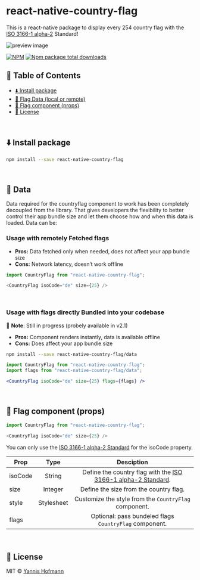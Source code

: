 # react-native-country-flag

This is a react-native package to display every 254 country flag with the [ISO 3166-1 alpha-2](https://en.wikipedia.org/wiki/ISO_3166-1_alpha-2) Standard!

![preview image](https://raw.githubusercontent.com/YannisHofmann/react-native-country-flag/main/assets/preview_cover.png)

[![NPM](https://img.shields.io/npm/v/react-native-country-flag.svg)](https://www.npmjs.com/package/react-native-country-flag)
[![Npm package total downloads](https://badgen.net/npm/dt/react-native-country-flag)](https://npmjs.com/package/react-native-country-flag)


## 📖 Table of Contents

- [⬇️ Install package](#-install-package)
- [💾 Flag Data (local or remote)](#-data)
- [🚩 Flag component (props)](<#-Flag-component-(props)>)
- [📝 License](<#-Flag-component-(props)>)

$~$

## ⬇️ Install package

```bash
npm install --save react-native-country-flag
```
$~$

## 💾 Data

Data required for the countryflag component to work has been completely decoupled from the library. That gives developers the flexibility to better control their app bundle size and let them choose how and when this data is loaded. Data can be:

### Usage with remotely Fetched flags

- **Pros:** Data fetched only when needed, does not affect your app bundle size
- **Cons:** Network latency, doesn’t work offline

```js
import CountryFlag from "react-native-country-flag";

<CountryFlag isoCode="de" size={25} />
```

$~$

### Usage with flags directly Bundled into your codebase

🚧 **Note**: Still in progress (probely available in v2.1)

- **Pros:** Component renders instantly, data is available offline
- **Cons:** Does affect your app bundle size

```sh
npm install --save react-native-country-flag/data
```

```jsx
import CountryFlag from "react-native-country-flag";
import flags from "react-native-country-flag/data";

<CountryFlag isoCode="de" size={25} flags={flags} />
```

$~$

## 🚩 Flag component (props)

```js
import CountryFlag from "react-native-country-flag";

<CountryFlag isoCode="de" size={25} />
```

You can only use the [ISO 3166-1 alpha-2 Standard](https://en.wikipedia.org/wiki/ISO_3166-1_alpha-2) for the isoCode property.

| Prop    |    Type    |                                                    Desciption                                                     |
| ------- | :--------: | :---------------------------------------------------------------------------------------------------------------: |
| isoCode |   String   | Define the country flag with the [ISO 3166-1 alpha-2 Standard](https://en.wikipedia.org/wiki/ISO_3166-1_alpha-2). |
| size    |  Integer   |                                      Define the size from the country flag.                                       |
| style   | Stylesheet |                               Customize the style from the `CountryFlag` component.                               |
| flags   |            |                              Optional: pass bundeled flags `CountryFlag` component.                               |

$~$

## 📝 License

MIT © [Yannis Hofmann](https://github.com/YannisHofmann)
